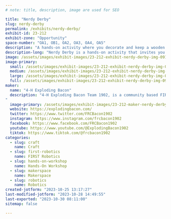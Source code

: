 ```yaml
---
# note: title, description, image are used for SEO

title: "Nerdy Derby"
slug: nerdy-derby
permalink: /exhibits/nerdy-derby/
exhibit-id: 23-212
exhibit-zone: "Opportunity"
space-number: "OA1, OB1, OA2, OA3, OA4, OA5"
description: "A hands-on activity where you decorate and keep a wooden car to race down a track. "
description-long: "Nerdy Derby is a hands-on activity that invites you to decorate a small wood car and then race it down one of our tracks. The kids add weights use hot glue to make their cars looks awesome. A $5 workshop fee applies."
image: /assets/images/exhibit-images/23-212-exhibit-nerdy-derby-img-0913-large.jpeg
image-primary: 
  small: /assets/images/exhibit-images/23-212-exhibit-nerdy-derby-img-0913-small.jpeg
  medium: /assets/images/exhibit-images/23-212-exhibit-nerdy-derby-img-0913-medium.jpeg
  large: /assets/images/exhibit-images/23-212-exhibit-nerdy-derby-img-0913-large.jpeg
  full: /assets/images/exhibit-images/23-212-exhibit-nerdy-derby-img-0913-full.jpeg
maker: 
  name: "4-H Exploding Bacon"
  description: "4-H Exploding Bacon Team 1902, is a community based FIRST Robotics Competition team serving Central Florida. We have students from 4 counties, 14 schools and homeschoolers. We teach students mechanical, electrical, programming, and pneumatics along with non-technical skills like public speaking, leadership and team work. Our goal is to grow capable leaders who will make a positive impact. In 2019, 4-H Exploding Bacon became the first Florida team to win the World Championship Chairman’s Award, (now the FIRST Impact Award), the most prestigious FIRST Robotics Competition Award. We are also the founders of #FIRSTLikeAGirl. Our mission is to have fun doing cool things that help people.
"
  image-primary: /assets/images/exhibit-images/23-212-maker-nerdy-derby-img-0912-medium.jpeg
  website: https://explodingbacon.com/
  twitter: https://www.twitter.com/FRCBacon1902
  instagram: https://www.instagram.com/frcbacon1902
  facebook: https://www.facebook.com/FRCBacon1902
  youtube: https://www.youtube.com/@ExplodingBacon1902
  tiktok: https://www.tiktok.com/@frcbacon1902
categories: 
  - slug: craft
    name: Craft
  - slug: first-robotics
    name: FIRST Robotics
  - slug: hands-on-workshop
    name: Hands-On Workshop
  - slug: makerspace
    name: Makerspace
  - slug: robotics
    name: Robotics
created-jotform: "2023-10-25 13:17:27"
last-modified-jotform: "2023-10-28 14:49:55"
last-exported: "2023-10-30 08:11:00"
sitemap: false

---
```

